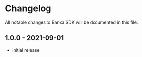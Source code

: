 # Changelog

All notable changes to Banxa SDK will be documented in this file.

## 1.0.0 - 2021-09-01

- initial release
